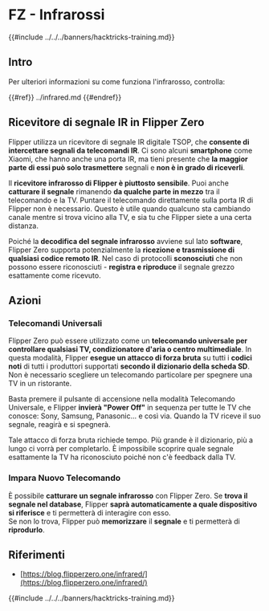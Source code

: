 # FZ - Infrarossi

{{#include ../../../banners/hacktricks-training.md}}

## Intro <a href="#ir-signal-receiver-in-flipper-zero" id="ir-signal-receiver-in-flipper-zero"></a>

Per ulteriori informazioni su come funziona l'infrarosso, controlla:

{{#ref}}
../infrared.md
{{#endref}}

## Ricevitore di segnale IR in Flipper Zero <a href="#ir-signal-receiver-in-flipper-zero" id="ir-signal-receiver-in-flipper-zero"></a>

Flipper utilizza un ricevitore di segnale IR digitale TSOP, che **consente di intercettare segnali da telecomandi IR**. Ci sono alcuni **smartphone** come Xiaomi, che hanno anche una porta IR, ma tieni presente che **la maggior parte di essi può solo trasmettere** segnali e **non è in grado di riceverli**.

Il **ricevitore infrarosso di Flipper è piuttosto sensibile**. Puoi anche **catturare il segnale** rimanendo **da qualche parte in mezzo** tra il telecomando e la TV. Puntare il telecomando direttamente sulla porta IR di Flipper non è necessario. Questo è utile quando qualcuno sta cambiando canale mentre si trova vicino alla TV, e sia tu che Flipper siete a una certa distanza.

Poiché la **decodifica del segnale infrarosso** avviene sul lato **software**, Flipper Zero supporta potenzialmente la **ricezione e trasmissione di qualsiasi codice remoto IR**. Nel caso di protocolli **sconosciuti** che non possono essere riconosciuti - **registra e riproduce** il segnale grezzo esattamente come ricevuto.

## Azioni

### Telecomandi Universali

Flipper Zero può essere utilizzato come un **telecomando universale per controllare qualsiasi TV, condizionatore d'aria o centro multimediale**. In questa modalità, Flipper **esegue un attacco di forza bruta** su tutti i **codici noti** di tutti i produttori supportati **secondo il dizionario della scheda SD**. Non è necessario scegliere un telecomando particolare per spegnere una TV in un ristorante.

Basta premere il pulsante di accensione nella modalità Telecomando Universale, e Flipper **invierà "Power Off"** in sequenza per tutte le TV che conosce: Sony, Samsung, Panasonic... e così via. Quando la TV riceve il suo segnale, reagirà e si spegnerà.

Tale attacco di forza bruta richiede tempo. Più grande è il dizionario, più a lungo ci vorrà per completarlo. È impossibile scoprire quale segnale esattamente la TV ha riconosciuto poiché non c'è feedback dalla TV.

### Impara Nuovo Telecomando

È possibile **catturare un segnale infrarosso** con Flipper Zero. Se **trova il segnale nel database**, Flipper **saprà automaticamente a quale dispositivo si riferisce** e ti permetterà di interagire con esso.\
Se non lo trova, Flipper può **memorizzare** il **segnale** e ti permetterà di **riprodurlo**.

## Riferimenti

- [https://blog.flipperzero.one/infrared/](https://blog.flipperzero.one/infrared/)

{{#include ../../../banners/hacktricks-training.md}}
